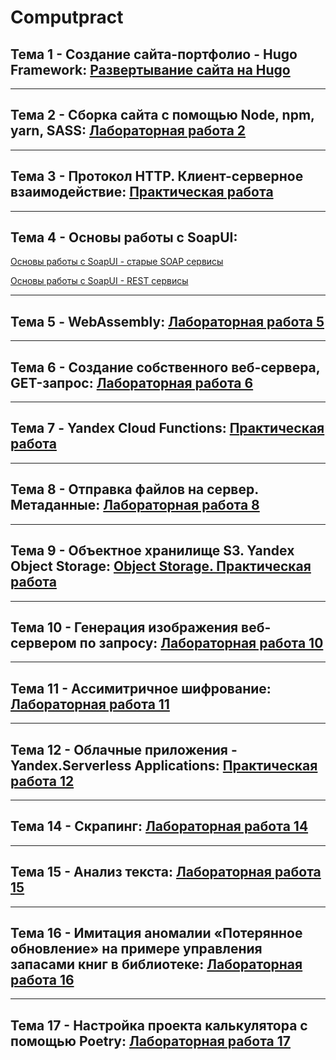 # Computpract

## Тема 1 - Создание сайта-портфолио - Hugo Framework: [Развертывание сайта на Hugo](https://github.com/MelnikNO/web_portfolioversion4)

---

## Тема 2 - Сборка сайта с помощью Node, npm, yarn, SASS: [Лабораторная работа 2](https://github.com/MelnikNO/Computpract/blob/main/Мельник%20НО%2C%20ИВТ%2C%202к%2C%201.2гр%2C%20ЛР2.pdf)

---

## Тема 3 - Протокол HTTP. Клиент-серверное взаимодействие: [Практическая работа](https://github.com/MelnikNO/Computpract/blob/main/Мельник%20НО%2C%20ИВТ%2C%202к%201.2гр%2C%20ЛР3.pdf)

---

## Тема 4 - Основы работы с SoapUI:
[Основы работы с SoapUI - старые SOAP сервисы](https://disk.yandex.ru/d/wuhP9eDtCZfmSQ)

[Основы работы с SoapUI - REST сервисы](https://disk.yandex.ru/d/J0VFvaJsJ14Hhg)

---

## Тема 5 - WebAssembly: [Лабораторная работа 5](https://github.com/MelnikNO/Computpract/blob/main/ЛР5.md)

---

## Тема 6 - Создание собственного веб-сервера, GET-запрос: [Лабораторная работа 6](https://github.com/MelnikNO/Comppractic2c)

---

## Тема 7 - Yandex Cloud Functions: [Практическая работа](https://t.me/Comppracticetranslate_bot)

---

## Тема 8 - Отправка файлов на сервер. Метаданные: [Лабораторная работа 8](https://github.com/MelnikNO/comppracticelr6)

---

## Тема 9 - Объектное хранилище S3. Yandex Object Storage: [Object Storage. Практическая работа](https://github.com/MelnikNO/Computpract/tree/main/ЛР9#readme)

---

## Тема 10 - Генерация изображения веб-сервером по запросу: [Лабораторная работа 10](https://github.com/MelnikNO/Computpract/tree/main/ЛР10)

---

## Тема 11 - Ассимитричное шифрование: [Лабораторная работа 11](https://github.com/MelnikNO/Computpract/tree/main/ЛР11#readme)

---

## Тема 12 - Облачные приложения - Yandex.Serverless Applications: [Практическая работа 12](https://github.com/MelnikNO/Computpract/blob/main/ЛР12.md)

---

## Тема 14 - Скрапинг: [Лабораторная работа 14](https://github.com/MelnikNO/Computpract/tree/main/ЛР14#readme)

---

## Тема 15 - Анализ текста: [Лабораторная работа 15](https://github.com/MelnikNO/Computpract/tree/main/ЛР15#readme)

---

## Тема 16 - Имитация аномалии «Потерянное обновление» на примере управления запасами книг в библиотеке: [Лабораторная работа 16](https://github.com/MelnikNO/Computpract/tree/main/ЛР16#readme)

---

## Тема 17 - Настройка проекта калькулятора с помощью Poetry: [Лабораторная работа 17](https://github.com/MelnikNO/Computpract/tree/main/ЛР17#readme)

